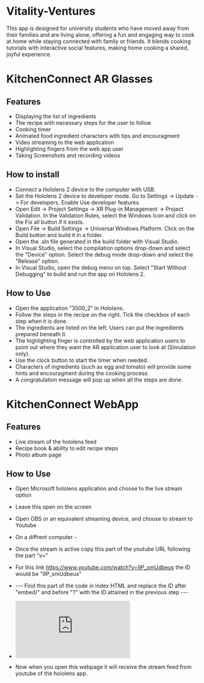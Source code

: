 # Vitality-Ventures
This app is designed for university students who have moved away from their families and are living alone, offering a fun and engaging way to cook at home while staying connected with family or friends. It blends cooking tutorials with interactive social features, making home cooking a shared, joyful experience.

# KitchenConnect AR Glasses
## Features
- Displaying the list of ingredients
- The recipe with necessary steps for the user to follow
- Cooking timer
- Animated food ingredient characters with tips and encouragment
- Video streaming to the web application
- Highlighting fingers from the web app user
- Taking Screenshots and recording videos

## How to install
- Connect a Hololens 2 device to the computer with USB.
- Set the Hololens 2 device to developer mode. Go to Settings -> Update -> For developers. Enable Use developer features.
- Open Edit -> Project Settings -> XR Plug-in Management -> Project Validation. In the Validation Rules, select the Windows Icon and click on the Fix all button if it exists.
- Open File -> Build Settings -> Universal Windows Platform. Click on the Build button and build it in a folder.
- Open the .sln file generated in the build folder with Visual Studio.
- In Visual Studio, select the compilation options drop-down and select the "Device" option. Select the debug mode drop-down and select the "Release" option.
- In Visual Studio, open the debug menu on top. Select "Start Without Debugging" to build and run the app on Hololens 2.

## How to Use
- Open the application "3500_2" in Hololens.
- Follow the steps in the recipe on the right. Tick the checkbox of each step when it is done.
- The ingredients are listed on the left. Users can put the ingredients prepared beneath it.
- The highlighting finger is controlled by the web application users to point out where they want the AR application user to look at (Simulation only).
- Use the clock button to start the timer when needed.
- Characters of ingredients (such as egg and tomato) will provide some hints and encouragment during the cooking process.
- A congratulation message will pop up when all the steps are done.

# KitchenConnect WebApp
## Features
- Live stream of the hololens feed 
- Recipe book & ability to edit recipe steps
- Photo album page
## How to Use
- Open Microsoft hololens application and choose to the live stream option
- Leave this open on the screen
- Open OBS or an equivalent streaming device, and choose to stream to Youtube

- On a diffrent computer -
- Once the stream is active copy this part of the youtube URL following the part "v="
- For this link https://www.youtube.com/watch?v=9P_xmUdbeus the ID would be "9P_xmUdbeus"
- --- Find this part of the code in index HTML and replace the ID after "embed/" and before "?" with the ID attained in the previous step ---
- <div class="video-placeholder">
        <iframe src="https://www.youtube.com/embed/[INSERT ID HERE]?autoplay=1&controls=0&modestbranding=1&showinfo=0" 
                frameborder="0" allow="autoplay; encrypted-media" allowfullscreen></iframe>
  </div>  
- Now when you open this webpage it will receive the stream feed from youtube of the hololens app. 
